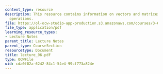 ```yaml
---
content_type: resource
description: This resource contains information on vectors and matrices and matrix
  operations.
file: https://ol-ocw-studio-app-production.s3.amazonaws.com/courses/3-016-mathematics-for-materials-scientists-and-engineers-fall-2005/cda0f02a624284c154e499cf773a824e_lecture_06.pdf
file_type: application/pdf
learning_resource_types:
- Lecture Notes
parent_title: Lecture Notes
parent_type: CourseSection
resourcetype: Document
title: lecture_06.pdf
type: OCWFile
uid: cda0f02a-6242-84c1-54e4-99cf773a824e
---
```

